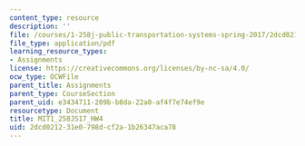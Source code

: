 ```yaml
---
content_type: resource
description: ''
file: /courses/1-258j-public-transportation-systems-spring-2017/2dcd021231e0798dcf2a1b26347aca78_MIT1_258JS17_HW4.pdf
file_type: application/pdf
learning_resource_types:
- Assignments
license: https://creativecommons.org/licenses/by-nc-sa/4.0/
ocw_type: OCWFile
parent_title: Assignments
parent_type: CourseSection
parent_uid: e3434711-209b-b8da-22a0-af4f7e74ef9e
resourcetype: Document
title: MIT1_258JS17_HW4
uid: 2dcd0212-31e0-798d-cf2a-1b26347aca78
---
```

